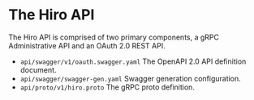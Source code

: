 # The Hiro API

The Hiro API is comprised of two primary components, a gRPC Administrative API and an OAuth 2.0 REST API.

- `api/swagger/v1/oauth.swagger.yaml` The OpenAPI 2.0 API definition document.
- `api/swagger/swagger-gen.yaml` Swagger generation configuration.
- `api/proto/v1/hiro.proto` The gRPC proto definition.

